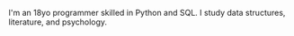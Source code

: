 I'm an 18yo programmer skilled in Python and SQL. I study data structures, literature, and psychology.
